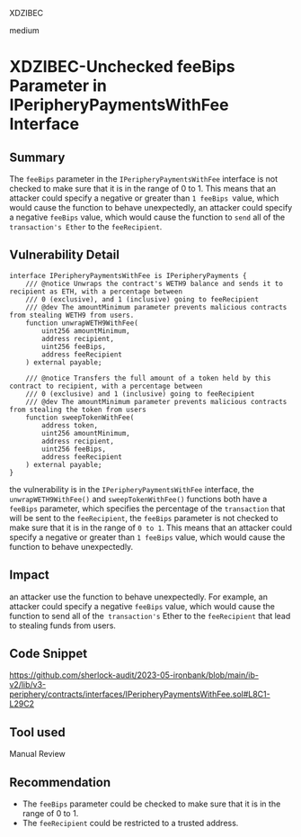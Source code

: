 XDZIBEC

medium

# XDZIBEC-Unchecked feeBips Parameter in IPeripheryPaymentsWithFee Interface

## Summary
The `feeBips` parameter in the `IPeripheryPaymentsWithFee` interface is not checked to make sure that it is in the range of 0 to 1. This means that an attacker could specify a negative or greater than `1 feeBips `value, which would cause the function to behave unexpectedly, an attacker could specify a negative `feeBips` value, which would cause the function to `send` all of the `transaction's Ether` to the `feeRecipient`.
## Vulnerability Detail
```solidity
interface IPeripheryPaymentsWithFee is IPeripheryPayments {
    /// @notice Unwraps the contract's WETH9 balance and sends it to recipient as ETH, with a percentage between
    /// 0 (exclusive), and 1 (inclusive) going to feeRecipient
    /// @dev The amountMinimum parameter prevents malicious contracts from stealing WETH9 from users.
    function unwrapWETH9WithFee(
        uint256 amountMinimum,
        address recipient,
        uint256 feeBips,
        address feeRecipient
    ) external payable;

    /// @notice Transfers the full amount of a token held by this contract to recipient, with a percentage between
    /// 0 (exclusive) and 1 (inclusive) going to feeRecipient
    /// @dev The amountMinimum parameter prevents malicious contracts from stealing the token from users
    function sweepTokenWithFee(
        address token,
        uint256 amountMinimum,
        address recipient,
        uint256 feeBips,
        address feeRecipient
    ) external payable;
}
```
the vulnerability  is in the `IPeripheryPaymentsWithFee` interface, the `unwrapWETH9WithFee()` and `sweepTokenWithFee()` functions both have a `feeBips` parameter, which specifies the percentage of the `transaction` that will be sent to the `feeRecipient`, the `feeBips` parameter is not checked to make sure that it is in the range of `0 to 1`. This means that an attacker could specify a negative or greater than `1 feeBips` value, which would cause the function to behave unexpectedly.
## Impact
 an attacker use the function to behave unexpectedly. For example, an attacker could specify a negative `feeBips` value, which would cause the function to send all of the` transaction's` Ether to the `feeRecipient` that lead to stealing funds from users.
## Code Snippet
https://github.com/sherlock-audit/2023-05-ironbank/blob/main/ib-v2/lib/v3-periphery/contracts/interfaces/IPeripheryPaymentsWithFee.sol#L8C1-L29C2
## Tool used

Manual Review

## Recommendation
- The `feeBips` parameter could be checked to make sure that it is in the range of 0 to 1.
- The `feeRecipient` could be restricted to a trusted address.